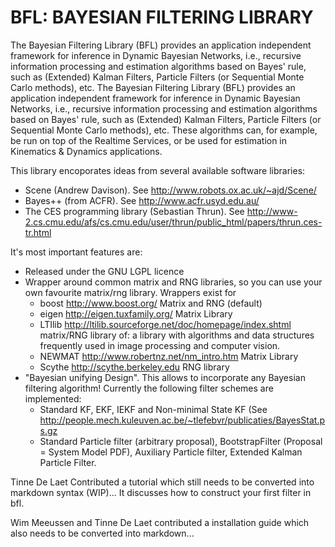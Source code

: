 # BFL: BAYESIAN FILTERING LIBRARY
The Bayesian Filtering Library (BFL) provides an application
independent framework for inference in Dynamic Bayesian Networks,
i.e., recursive information processing and estimation algorithms based
on Bayes' rule, such as (Extended) Kalman Filters, Particle Filters 
(or Sequential Monte Carlo methods), etc. The Bayesian Filtering
Library (BFL) provides an application independent framework for
inference in Dynamic Bayesian Networks, i.e., recursive information
processing and estimation algorithms based on Bayes' rule, such as
(Extended) Kalman Filters, Particle Filters (or Sequential Monte Carlo
methods), etc. These algorithms can, for example, be run on top of the
Realtime Services, or be used for estimation in Kinematics & Dynamics
applications.

This library encoporates ideas from several available software
libraries:
* Scene (Andrew Davison).  See <http://www.robots.ox.ac.uk/~ajd/Scene/>
* Bayes++ (from ACFR). See <http://www.acfr.usyd.edu.au/> 
* The CES programming library (Sebastian Thrun).  See
  <http://www-2.cs.cmu.edu/afs/cs.cmu.edu/user/thrun/public_html/papers/thrun.ces-tr.html> 

It's most important features are:
* Released under the GNU LGPL licence
* Wrapper around common matrix and RNG libraries, so you can use your own
  favourite matrix/rng library.  Wrappers exist for
  * boost <http://www.boost.org/> Matrix and RNG (default)
  * eigen <http://eigen.tuxfamily.org/> Matrix Library
  * LTIlib <http://ltilib.sourceforge.net/doc/homepage/index.shtml> matrix/RNG library of: a library with algorithms and data structures frequently used in image processing and computer vision.
  * NEWMAT <http://www.robertnz.net/nm_intro.htm> Matrix Library
  * Scythe <http://scythe.berkeley.edu> RNG library
* "Bayesian unifying Design".  This allows to incorporate any Bayesian
  filtering algorithm! Currently the following filter schemes are
  implemented:
  * Standard KF, EKF, IEKF and Non-minimal State KF (See
  <http://people.mech.kuleuven.ac.be/~tlefebvr/publicaties/BayesStat.ps.gz> 
  * Standard Particle filter (arbitrary proposal), BootstrapFilter
  (Proposal = System Model PDF), Auxiliary Particle filter, Extended
  Kalman Particle Filter. 

Tinne De Laet Contributed a tutorial which still needs to be converted
into markdown syntax (WIP)... 
It discusses how to construct your first filter in bfl.

Wim Meeussen and Tinne De Laet contributed a installation guide which
also needs to be converted into markdown...



      










